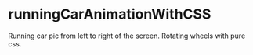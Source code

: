 # runningCarAnimationWithCSS
   Running car pic from left to right of the screen.
   Rotating wheels with pure css.
